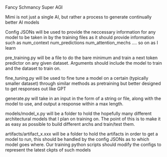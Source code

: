 Fancy Schmancy Super AGI

Mimi is not just a single AI, but rather a process to generate continually better AI models

Config JSONs will be used to provide the neccessary information for any model to be taken in
by the training files as it should provide information such as
num_context
num_predictions
num_attention_mechs
.... so on as I learn

pre_training.py will be a file to do the bare minimum and train a next token predictor on any
given dataset. Arguments should include the model to train and the dataset to train on.

fine_tuning.py will be used to fine tune a model on a certain (typically smaller dataset) through
similar methods as pretraining but better designed to get responses out like GPT

generate.py will take in an input in the form of a string or file, along with the model to use,
and output a response within a max length.

models/model_x.py will be a folder to hold the hopefully many different architectural models that 
I plan on training on. The point of this is to make it as easy as possible to build different archs
and train/test them.

artifacts/artifact_x.xxx will be a folder to hold the artifacts in order to get a model to run, this should
be handled by the config JSONs as to which model goes where. Our training python scripts should modify the
configs to represent the latest ckpts of such models 